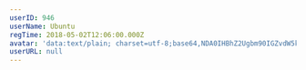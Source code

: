 ```yaml
---
userID: 946
userName: Ubuntu
regTime: 2018-05-02T12:06:00.000Z
avatar: 'data:text/plain; charset=utf-8;base64,NDA0IHBhZ2Ugbm90IGZvdW5kCg=='
userURL: null
---
```



